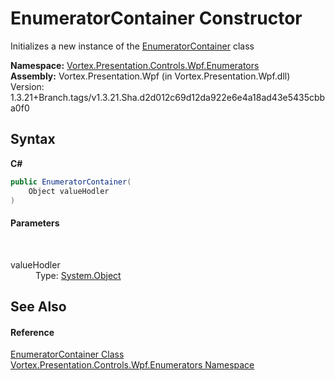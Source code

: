 # EnumeratorContainer Constructor 
 

Initializes a new instance of the <a href="T_Vortex_Presentation_Controls_Wpf_Enumerators_EnumeratorContainer.md">EnumeratorContainer</a> class

**Namespace:**&nbsp;<a href="N_Vortex_Presentation_Controls_Wpf_Enumerators.md">Vortex.Presentation.Controls.Wpf.Enumerators</a><br />**Assembly:**&nbsp;Vortex.Presentation.Wpf (in Vortex.Presentation.Wpf.dll) Version: 1.3.21+Branch.tags/v1.3.21.Sha.d2d012c69d12da922e6e4a18ad43e5435cbba0f0

## Syntax

**C#**<br />
``` C#
public EnumeratorContainer(
	Object valueHodler
)
```


#### Parameters
&nbsp;<dl><dt>valueHodler</dt><dd>Type: <a href="https://docs.microsoft.com/dotnet/api/system.object" target="_blank">System.Object</a><br /></dd></dl>

## See Also


#### Reference
<a href="T_Vortex_Presentation_Controls_Wpf_Enumerators_EnumeratorContainer.md">EnumeratorContainer Class</a><br /><a href="N_Vortex_Presentation_Controls_Wpf_Enumerators.md">Vortex.Presentation.Controls.Wpf.Enumerators Namespace</a><br />